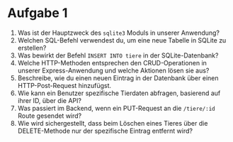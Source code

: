 # Aufgabe 1

1. Was ist der Hauptzweck des `sqlite3` Moduls in unserer Anwendung?
2. Welchen SQL-Befehl verwendest du, um eine neue Tabelle in SQLite zu erstellen?
3. Was bewirkt der Befehl `INSERT INTO tiere` in der SQLite-Datenbank?
4. Welche HTTP-Methoden entsprechen den CRUD-Operationen in unserer Express-Anwendung und welche Aktionen lösen sie aus?
5. Beschreibe, wie du einen neuen Eintrag in der Datenbank über einen HTTP-Post-Request hinzufügst.
6. Wie kann ein Benutzer spezifische Tierdaten abfragen, basierend auf ihrer ID, über die API?
7. Was passiert im Backend, wenn ein PUT-Request an die `/tiere/:id` Route gesendet wird?
8. Wie wird sichergestellt, dass beim Löschen eines Tieres über die DELETE-Methode nur der spezifische Eintrag entfernt wird?
